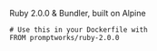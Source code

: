 Ruby 2.0.0 & Bundler, built on Alpine

    # Use this in your Dockerfile with
    FROM promptworks/ruby-2.0.0
